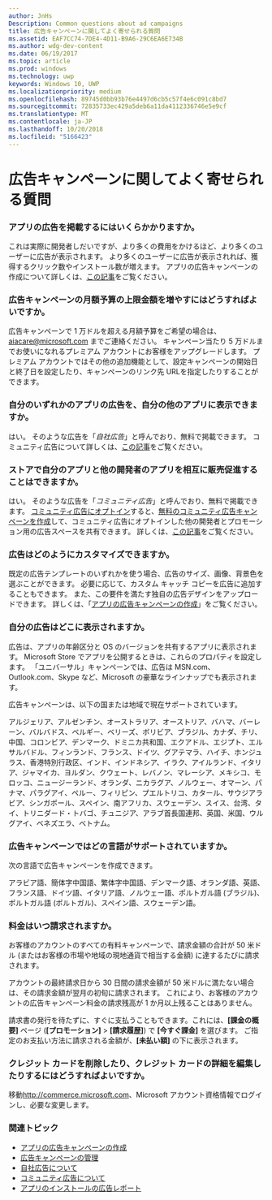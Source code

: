 ```yaml
---
author: JnHs
Description: Common questions about ad campaigns
title: 広告キャンペーンに関してよく寄せられる質問
ms.assetid: EAF7CC74-7DE4-4D11-B9A6-29C6EA6E734B
ms.author: wdg-dev-content
ms.date: 06/19/2017
ms.topic: article
ms.prod: windows
ms.technology: uwp
keywords: Windows 10, UWP
ms.localizationpriority: medium
ms.openlocfilehash: 89745d0bb93b76e4497d6cb5c57f4e6c091c8bd7
ms.sourcegitcommit: 72835733ec429a5deb6a11da4112336746e5e9cf
ms.translationtype: MT
ms.contentlocale: ja-JP
ms.lasthandoff: 10/20/2018
ms.locfileid: "5166423"
---
```

# <a name="common-questions-about-ad-campaigns"></a>広告キャンペーンに関してよく寄せられる質問

### <a name="how-much-does-it-cost-to-run-an-ad-for-my-app"></a>アプリの広告を掲載するにはいくらかかりますか。

これは実際に開発者しだいですが、より多くの費用をかけるほど、より多くのユーザーに広告が表示されます。 より多くのユーザーに広告が表示されれば、獲得するクリック数やインストール数が増えます。 アプリの広告キャンペーンの作成について詳しくは、[この記事](create-an-ad-campaign-for-your-app.md)をご覧ください。

### <a name="how-can-i-increase-the-maximum-monthly-budget-amount-allowed-for-my-ad-campaign"></a>広告キャンペーンの月額予算の上限金額を増やすにはどうすればよいですか。

広告キャンペーンで 1 万ドルを超える月額予算をご希望の場合は、[aiacare@microsoft.com](mailto:aiacare@microsoft.com) までご連絡ください。 キャンペーン当たり 5 万ドルまでお使いになれるプレミアム アカウントにお客様をアップグレードします。 プレミアム アカウントではその他の追加機能として、設定キャンペーンの開始日と終了日を設定したり、キャンペーンのリンク先 URLを指定したりすることができます。

### <a name="can-i-run-ads-for-one-of-my-apps-in-my-other-apps"></a>自分のいずれかのアプリの広告を、自分の他のアプリに表示できますか。

はい。 そのような広告を「*自社広告*」と呼んでおり、無料で掲載できます。 コミュニティ広告について詳しくは、[この記事](about-house-ads.md)をご覧ください。

### <a name="can-i-cross-promote-my-app-with-apps-from-other-developers-in-the-store"></a>ストアで自分のアプリと他の開発者のアプリを相互に販売促進することはできますか。

はい。 そのような広告を「*コミュニティ広告*」と呼んでおり、無料で掲載できます。 [コミュニティ広告にオプトイン](about-community-ads.md#opt-in-to-community-ads)すると、[無料のコミュニティ広告キャンペーンを作成](create-an-ad-campaign-for-your-app.md)して、コミュニティ広告にオプトインした他の開発者とプロモーション用の広告スペースを共有できます。 詳しくは、[この記事](about-community-ads.md)をご覧ください。

### <a name="how-can-i-customize-my-ad"></a>広告はどのようにカスタマイズできますか。

既定の広告テンプレートのいずれかを使う場合、広告のサイズ、画像、背景色を選ぶことができます。 必要に応じて、カスタム キャッチ コピーを広告に追加することもできます。 また、この要件を満たす独自の広告デザインをアップロードできます。 詳しくは、「[アプリの広告キャンペーンの作成](create-an-ad-campaign-for-your-app.md)」をご覧ください。

### <a name="where-will-my-ad-appear"></a>自分の広告はどこに表示されますか。

広告は、アプリの年齢区分と OS のバージョンを共有するアプリに表示されます。 Microsoft Store でアプリを公開するときは、これらのプロパティを設定します。 「ユニバーサル」キャンペーンでは、広告は MSN.com、Outlook.com、Skype など、Microsoft の豪華なラインナップでも表示されます。

広告キャンペーンは、以下の国または地域で現在サポートされています。

アルジェリア、アルゼンチン、オーストラリア、オーストリア、バハマ、バーレーン、バルバドス、ベルギー、ベリーズ、ボリビア、ブラジル、カナダ、チリ、中国、コロンビア、デンマーク、ドミニカ共和国、エクアドル、エジプト、エルサルバドル、フィンランド、フランス、ドイツ、グアテマラ、ハイチ、ホンジュラス、香港特別行政区、インド、インドネシア、イラク、アイルランド、イタリア、ジャマイカ、ヨルダン、クウェート、レバノン、マレーシア、メキシコ、モロッコ、ニュージーランド、オランダ、ニカラグア、ノルウェー、オマーン、パナマ、パラグアイ、ペルー、フィリピン、プエルトリコ、カタール、サウジアラビア、シンガポール、スペイン、南アフリカ、スウェーデン、スイス、台湾、タイ、トリニダード・トバゴ、チュニジア、アラブ首長国連邦、英国、米国、ウルグアイ、ベネズエラ、ベトナム。

### <a name="what-languages-are-supported-for-ad-campaigns"></a>広告キャンペーンではどの言語がサポートされていますか。

次の言語で広告キャンペーンを作成できます。

アラビア語、簡体字中国語、繁体字中国語、デンマーク語、オランダ語、英語、フランス語、ドイツ語、イタリア語、ノルウェー語、ポルトガル語 (ブラジル)、ポルトガル語 (ポルトガル)、スペイン語、スウェーデン語。

### <a name="when-will-i-be-billed"></a>料金はいつ請求されますか。

お客様のアカウントのすべての有料キャンペーンで、請求金額の合計が 50 米ドル (またはお客様の市場や地域の現地通貨で相当する金額) に達するたびに請求されます。

アカウントの最終請求日から 30 日間の請求金額が 50 米ドルに満たない場合は、その請求金額が翌月の初旬に請求されます。 これにより、お客様のアカウントの広告キャンペーン料金の請求残高が 1 か月以上残ることはありません。

請求書の発行を待たずに、すぐに支払うこともできます。これには、**[課金の概要]** ページ (**[プロモーション]** > **[請求履歴]**) で **[今すぐ課金]** を選びます。 ご指定のお支払い方法に請求される金額が、**[未払い額]** の下に表示されます。

### <a name="how-do-i-delete-a-credit-card-or-edit-the-details-of-a-credit-card"></a>クレジット カードを削除したり、クレジット カードの詳細を編集したりするにはどうすればよいですか。

移動<http://commerce.microsoft.com>、Microsoft アカウント資格情報でログインし、必要な変更します。

### <a name="related-topics"></a>関連トピック

* [アプリの広告キャンペーンの作成](create-an-ad-campaign-for-your-app.md)
* [広告キャンペーンの管理](managing-your-ad-campaign.md)
* [自社広告について](about-house-ads.md)
* [コミュニティ広告について](about-community-ads.md)
* [アプリのインストールの広告レポート](app-install-ads-reports.md)
